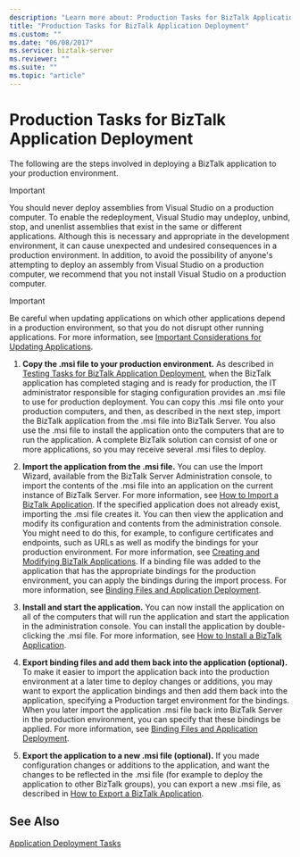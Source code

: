 ```yaml
---
description: "Learn more about: Production Tasks for BizTalk Application Deployment"
title: "Production Tasks for BizTalk Application Deployment"
ms.custom: ""
ms.date: "06/08/2017"
ms.service: biztalk-server
ms.reviewer: ""
ms.suite: ""
ms.topic: "article"
---
```

# Production Tasks for BizTalk Application Deployment
The following are the steps involved in deploying a BizTalk application to your production environment.  
  
> [!IMPORTANT]
>  You should never deploy assemblies from Visual Studio on a production computer. To enable the redeployment, Visual Studio may undeploy, unbind, stop, and unenlist assemblies that exist in the same or different applications. Although this is necessary and appropriate in the development environment, it can cause unexpected and undesired consequences in a production environment. In addition, to avoid the possibility of anyone's attempting to deploy an assembly from Visual Studio on a production computer, we recommend that you not install Visual Studio on a production computer.  
  
> [!IMPORTANT]
>  Be careful when updating applications on which other applications depend in a production environment, so that you do not disrupt other running applications. For more information, see [Important Considerations for Updating Applications](../core/important-considerations-for-updating-applications.md).  
  
1.  **Copy the .msi file to your production environment.** As described in [Testing Tasks for BizTalk Application Deployment](../core/testing-tasks-for-biztalk-application-deployment.md), when the BizTalk application has completed staging and is ready for production, the IT administrator responsible for staging configuration provides an .msi file to use for production deployment. You can copy this .msi file onto your production computers, and then, as described in the next step, import the BizTalk application from the .msi file into BizTalk Server. You also use the .msi file to install the application onto the computers that are to run the application. A complete BizTalk solution can consist of one or more applications, so you may receive several .msi files to deploy.  
  
2.  **Import the application from the .msi file.** You can use the Import Wizard, available from the BizTalk Server Administration console, to import the contents of the .msi file into an application on the current instance of BizTalk Server. For more information, see [How to Import a BizTalk Application](../core/how-to-import-a-biztalk-application.md). If the specified application does not already exist, importing the .msi file creates it. You can then view the application and modify its configuration and contents from the administration console. You might need to do this, for example, to configure certificates and endpoints, such as URLs as well as modify the bindings for your production environment. For more information, see [Creating and Modifying BizTalk Applications](../core/creating-and-modifying-biztalk-applications.md). If a binding file was added to the application that has the appropriate bindings for the production environment, you can apply the bindings during the import process. For more information, see [Binding Files and Application Deployment](../core/binding-files-and-application-deployment.md).  
  
3.  **Install and start the application.** You can now install the application on all of the computers that will run the application and start the application in the administration console. You can install the application by double-clicking the .msi file. For more information, see [How to Install a BizTalk Application](../core/how-to-install-a-biztalk-application.md).  
  
4.  **Export binding files and add them back into the application (optional).** To make it easier to import the application back into the production environment at a later time to deploy changes or additions, you may want to export the application bindings and then add them back into the application, specifying a Production target environment for the bindings. When you later import the application .msi file back into BizTalk Server in the production environment, you can specify that these bindings be applied. For more information, see [Binding Files and Application Deployment](../core/binding-files-and-application-deployment.md).  
  
5.  **Export the application to a new .msi file (optional).** If you made configuration changes or additions to the application, and want the changes to be reflected in the .msi file (for example to deploy the application to other BizTalk groups), you can export a new .msi file, as described in  [How to Export a BizTalk Application](../core/how-to-export-a-biztalk-application.md).  
  
## See Also  
 [Application Deployment Tasks](../core/application-deployment-tasks.md)
